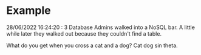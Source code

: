 # Example

<!-- replace-with-date starts -->
28/06/2022 16:24:20 : 3 Database Admins walked into a NoSQL bar. A little while later they walked out because they couldn't find a table.
<!-- replace-with-date ends -->

<!-- replace-with-joke starts -->
What do you get when you cross a cat and a dog? Cat dog sin theta.
<!-- replace-with-joke ends -->